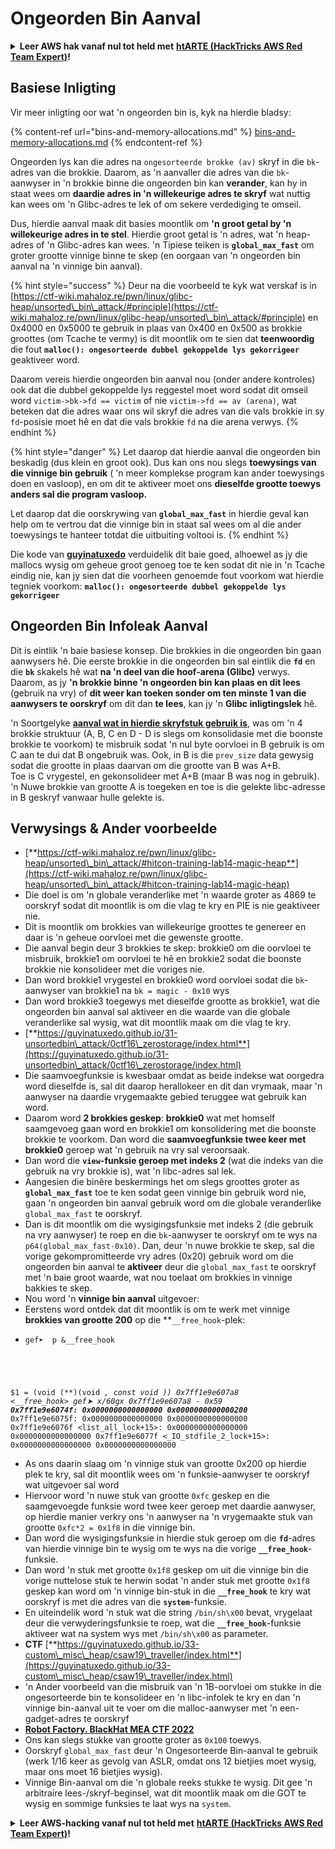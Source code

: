 # Ongeorden Bin Aanval

<details>

<summary><strong>Leer AWS hak vanaf nul tot held met</strong> <a href="https://training.hacktricks.xyz/courses/arte"><strong>htARTE (HackTricks AWS Red Team Expert)</strong></a><strong>!</strong></summary>

Ander maniere om HackTricks te ondersteun:

* As jy wil sien jou **maatskappy geadverteer in HackTricks** of **laai HackTricks af in PDF-formaat** Kyk na die [**INSKRYWINGSPLANNE**](https://github.com/sponsors/carlospolop)!
* Kry die [**amptelike PEASS & HackTricks swag**](https://peass.creator-spring.com)
* Ontdek [**Die PEASS Familie**](https://opensea.io/collection/the-peass-family), ons versameling van eksklusiewe [**NFTs**](https://opensea.io/collection/the-peass-family)
* **Sluit aan by die** 💬 [**Discord groep**](https://discord.gg/hRep4RUj7f) of die [**telegram groep**](https://t.me/peass) of **volg** ons op **Twitter** 🐦 [**@hacktricks\_live**](https://twitter.com/hacktricks\_live)**.**
* **Deel jou haktruuks deur PRs in te dien by die** [**HackTricks**](https://github.com/carlospolop/hacktricks) en [**HackTricks Cloud**](https://github.com/carlospolop/hacktricks-cloud) github repos.

</details>

## Basiese Inligting

Vir meer inligting oor wat 'n ongeorden bin is, kyk na hierdie bladsy:

{% content-ref url="bins-and-memory-allocations.md" %}
[bins-and-memory-allocations.md](bins-and-memory-allocations.md)
{% endcontent-ref %}

Ongeorden lys kan die adres na `ongesorteerde brokke (av)` skryf in die `bk`-adres van die brokkie. Daarom, as 'n aanvaller die adres van die `bk`-aanwyser in 'n brokkie binne die ongeorden bin kan **verander**, kan hy in staat wees om **daardie adres in 'n willekeurige adres te skryf** wat nuttig kan wees om 'n Glibc-adres te lek of om sekere verdediging te omseil.

Dus, hierdie aanval maak dit basies moontlik om **'n groot getal by 'n willekeurige adres in te stel**. Hierdie groot getal is 'n adres, wat 'n heap-adres of 'n Glibc-adres kan wees. 'n Tipiese teiken is **`global_max_fast`** om groter grootte vinnige binne te skep (en oorgaan van 'n ongeorden bin aanval na 'n vinnige bin aanval).

{% hint style="success" %}
Deur na die voorbeeld te kyk wat verskaf is in [https://ctf-wiki.mahaloz.re/pwn/linux/glibc-heap/unsorted\_bin\_attack/#principle](https://ctf-wiki.mahaloz.re/pwn/linux/glibc-heap/unsorted\_bin\_attack/#principle) en 0x4000 en 0x5000 te gebruik in plaas van 0x400 en 0x500 as brokkie groottes (om Tcache te vermy) is dit moontlik om te sien dat **teenwoordig** die fout **`malloc(): ongesorteerde dubbel gekoppelde lys gekorrigeer`** geaktiveer word.

Daarom vereis hierdie ongeorden bin aanval nou (onder andere kontroles) ook dat die dubbel gekoppelde lys reggestel moet word sodat dit omseil word `victim->bk->fd == victim` of nie `victim->fd == av (arena)`, wat beteken dat die adres waar ons wil skryf die adres van die vals brokkie in sy `fd`-posisie moet hê en dat die vals brokkie `fd` na die arena verwys.
{% endhint %}

{% hint style="danger" %}
Let daarop dat hierdie aanval die ongeorden bin beskadig (dus klein en groot ook). Dus kan ons nou slegs **toewysings van die vinnige bin gebruik** ( 'n meer komplekse program kan ander toewysings doen en vasloop), en om dit te aktiveer moet ons **dieselfde grootte toewys anders sal die program vasloop.**

Let daarop dat die oorskrywing van **`global_max_fast`** in hierdie geval kan help om te vertrou dat die vinnige bin in staat sal wees om al die ander toewysings te hanteer totdat die uitbuiting voltooi is.
{% endhint %}

Die kode van [**guyinatuxedo**](https://guyinatuxedo.github.io/31-unsortedbin\_attack/unsorted\_explanation/index.html) verduidelik dit baie goed, alhoewel as jy die mallocs wysig om geheue groot genoeg toe te ken sodat dit nie in 'n Tcache eindig nie, kan jy sien dat die voorheen genoemde fout voorkom wat hierdie tegniek voorkom: **`malloc(): ongesorteerde dubbel gekoppelde lys gekorrigeer`**

## Ongeorden Bin Infoleak Aanval

Dit is eintlik 'n baie basiese konsep. Die brokkies in die ongeorden bin gaan aanwysers hê. Die eerste brokkie in die ongeorden bin sal eintlik die **`fd`** en die **`bk`** skakels hê wat **na 'n deel van die hoof-arena (Glibc)** verwys.\
Daarom, as jy **'n brokkie binne 'n ongeorden bin kan plaas en dit lees** (gebruik na vry) of **dit weer kan toeken sonder om ten minste 1 van die aanwysers te oorskryf** om dit dan **te lees**, kan jy 'n **Glibc inligtingslek** hê.

'n Soortgelyke [**aanval wat in hierdie skryfstuk gebruik is**](https://guyinatuxedo.github.io/33-custom\_misc\_heap/csaw18\_alienVSsamurai/index.html), was om 'n 4 brokkie struktuur (A, B, C en D - D is slegs om konsolidasie met die boonste brokkie te voorkom) te misbruik sodat 'n nul byte oorvloei in B gebruik is om C aan te dui dat B ongebruik was. Ook, in B is die `prev_size` data gewysig sodat die grootte in plaas daarvan om die grootte van B was A+B.\
Toe is C vrygestel, en gekonsolideer met A+B (maar B was nog in gebruik). 'n Nuwe brokkie van grootte A is toegeken en toe is die gelekte libc-adresse in B geskryf vanwaar hulle gelekte is.

## Verwysings & Ander voorbeelde

* [**https://ctf-wiki.mahaloz.re/pwn/linux/glibc-heap/unsorted\_bin\_attack/#hitcon-training-lab14-magic-heap**](https://ctf-wiki.mahaloz.re/pwn/linux/glibc-heap/unsorted\_bin\_attack/#hitcon-training-lab14-magic-heap)
* Die doel is om 'n globale veranderlike met 'n waarde groter as 4869 te oorskryf sodat dit moontlik is om die vlag te kry en PIE is nie geaktiveer nie.
* Dit is moontlik om brokkies van willekeurige groottes te genereer en daar is 'n geheue oorvloei met die gewenste grootte.
* Die aanval begin deur 3 brokkies te skep: brokkie0 om die oorvloei te misbruik, brokkie1 om oorvloei te hê en brokkie2 sodat die boonste brokkie nie konsolideer met die voriges nie.
* Dan word brokkie1 vrygestel en brokkie0 word oorvloei sodat die `bk`-aanwyser van brokkie1 na `bk = magic - 0x10` wys
* Dan word brokkie3 toegewys met dieselfde grootte as brokkie1, wat die ongeorden bin aanval sal aktiveer en die waarde van die globale veranderlike sal wysig, wat dit moontlik maak om die vlag te kry.
* [**https://guyinatuxedo.github.io/31-unsortedbin\_attack/0ctf16\_zerostorage/index.html**](https://guyinatuxedo.github.io/31-unsortedbin\_attack/0ctf16\_zerostorage/index.html)
* Die saamvoegfunksie is kwesbaar omdat as beide indekse wat oorgedra word dieselfde is, sal dit daarop herallokeer en dit dan vrymaak, maar 'n aanwyser na daardie vrygemaakte gebied teruggee wat gebruik kan word.
* Daarom word **2 brokkies geskep**: **brokkie0** wat met homself saamgevoeg gaan word en brokkie1 om konsolidering met die boonste brokkie te voorkom. Dan word die **saamvoegfunksie twee keer met brokkie0** geroep wat 'n gebruik na vry sal veroorsaak.
* Dan word die **`view`-funksie geroep met indeks 2** (wat die indeks van die gebruik na vry brokkie is), wat 'n libc-adres sal lek.
* Aangesien die binêre beskermings het om slegs groottes groter as **`global_max_fast`** toe te ken sodat geen vinnige bin gebruik word nie, gaan 'n ongeorden bin aanval gebruik word om die globale veranderlike `global_max_fast` te oorskryf.
* Dan is dit moontlik om die wysigingsfunksie met indeks 2 (die gebruik na vry aanwyser) te roep en die `bk`-aanwyser te oorskryf om te wys na `p64(global_max_fast-0x10)`. Dan, deur 'n nuwe brokkie te skep, sal die vorige gekompromitteerde vry adres (0x20) gebruik word om die ongeorden bin aanval te **aktiveer** deur die `global_max_fast` te oorskryf met 'n baie groot waarde, wat nou toelaat om brokkies in vinnige bakkies te skep.
* Nou word 'n **vinnige bin aanval** uitgevoer:
* Eerstens word ontdek dat dit moontlik is om te werk met vinnige **brokkies van grootte 200** op die **`__free_hook`-plek:
* <pre class="language-c"><code class="lang-c">gef➤  p &#x26;__free_hook
$1 = (void (**)(void *, const void *)) 0x7ff1e9e607a8 &#x3C;__free_hook>
gef➤  x/60gx 0x7ff1e9e607a8 - 0x59
<strong>0x7ff1e9e6074f: 0x0000000000000000      0x0000000000000200**
</strong>0x7ff1e9e6075f: 0x0000000000000000      0x0000000000000000
0x7ff1e9e6076f &#x3C;list_all_lock+15>:      0x0000000000000000      0x0000000000000000
0x7ff1e9e6077f &#x3C;_IO_stdfile_2_lock+15>: 0x0000000000000000      0x0000000000000000
</code></pre>
* As ons daarin slaag om 'n vinnige stuk van grootte 0x200 op hierdie plek te kry, sal dit moontlik wees om 'n funksie-aanwyser te oorskryf wat uitgevoer sal word
* Hiervoor word 'n nuwe stuk van grootte `0xfc` geskep en die saamgevoegde funksie word twee keer geroep met daardie aanwyser, op hierdie manier verkry ons 'n aanwyser na 'n vrygemaakte stuk van grootte `0xfc*2 = 0x1f8` in die vinnige bin.
* Dan word die wysigingsfunksie in hierdie stuk geroep om die **`fd`**-adres van hierdie vinnige bin te wysig om te wys na die vorige **`__free_hook`**-funksie.
* Dan word 'n stuk met grootte `0x1f8` geskep om uit die vinnige bin die vorige nuttelose stuk te herwin sodat 'n ander stuk met grootte `0x1f8` geskep kan word om 'n vinnige bin-stuk in die **`__free_hook`** te kry wat oorskryf is met die adres van die **`system`**-funksie.
* En uiteindelik word 'n stuk wat die string `/bin/sh\x00` bevat, vrygelaat deur die verwyderingsfunksie te roep, wat die **`__free_hook`**-funksie aktiveer wat na system wys met `/bin/sh\x00` as parameter.
* **CTF** [**https://guyinatuxedo.github.io/33-custom\_misc\_heap/csaw19\_traveller/index.html**](https://guyinatuxedo.github.io/33-custom\_misc\_heap/csaw19\_traveller/index.html)
* 'n Ander voorbeeld van die misbruik van 'n 1B-oorvloei om stukke in die ongesorteerde bin te konsolideer en 'n libc-infolek te kry en dan 'n vinnige bin-aanval uit te voer om die malloc-aanwyser met 'n een-gadget-adres te oorskryf
* [**Robot Factory. BlackHat MEA CTF 2022**](https://7rocky.github.io/en/ctf/other/blackhat-ctf/robot-factory/)
* Ons kan slegs stukke van grootte groter as `0x100` toewys.
* Oorskryf `global_max_fast` deur 'n Ongesorteerde Bin-aanval te gebruik (werk 1/16 keer as gevolg van ASLR, omdat ons 12 bietjies moet wysig, maar ons moet 16 bietjies wysig).
* Vinnige Bin-aanval om die 'n globale reeks stukke te wysig. Dit gee 'n arbitraire lees-/skryf-beginsel, wat dit moontlik maak om die GOT te wysig en sommige funksies te laat wys na `system`.

<details>

<summary><strong>Leer AWS-hacking vanaf nul tot held met</strong> <a href="https://training.hacktricks.xyz/courses/arte"><strong>htARTE (HackTricks AWS Red Team Expert)</strong></a><strong>!</strong></summary>

Ander maniere om HackTricks te ondersteun:

* As jy wil sien dat jou **maatskappy geadverteer word in HackTricks** of **HackTricks aflaai in PDF-formaat** Kyk na die [**INSKRYWINGSPLANNE**](https://github.com/sponsors/carlospolop)!
* Kry die [**amptelike PEASS & HackTricks swag**](https://peass.creator-spring.com)
* Ontdek [**Die PEASS Familie**](https://opensea.io/collection/the-peass-family), ons versameling eksklusiewe [**NFTs**](https://opensea.io/collection/the-peass-family)
* **Sluit aan by die** 💬 [**Discord-groep**](https://discord.gg/hRep4RUj7f) of die [**telegram-groep**](https://t.me/peass) of **volg** ons op **Twitter** 🐦 [**@hacktricks\_live**](https://twitter.com/hacktricks\_live)**.**
* **Deel jou haktruuks deur PR's in te dien by die** [**HackTricks**](https://github.com/carlospolop/hacktricks) en [**HackTricks Cloud**](https://github.com/carlospolop/hacktricks-cloud) github-opslag.

</details>
